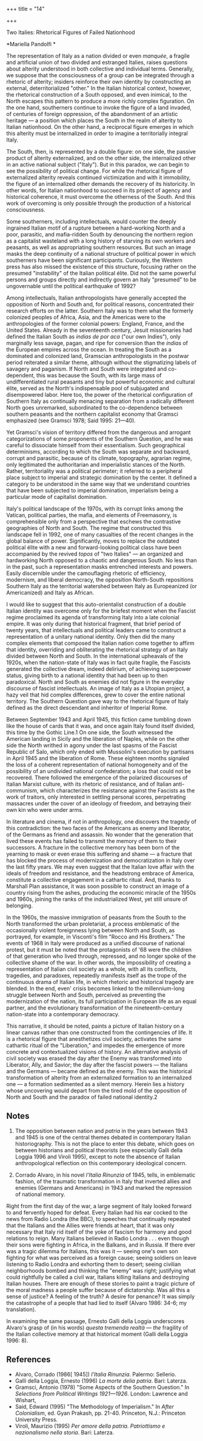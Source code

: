 +++
title = "14"

+++

Two Italies: Rhetorical Figures of Failed Nationhood

*Mariella Pandolfi *

The representation of Italy as a nation divided or even *manquée*, a fragile and artificial union of two divided and estranged Italies, raises questions about alterity understood in both collective and individual terms. Generally, we suppose that the consciousness of a group can be integrated through a rhetoric of alterity; insiders reinforce their own identity by constructing an external, deterritorialized "other." In the Italian historical context, however, the rhetorical construction of a South opposed, and even inimical, to the North escapes this pattern to produce a more richly complex figuration. On the one hand, southerners continue to invoke the figure of a land invaded, of centuries of foreign oppression, of the abandonment of an artistic heritage — a position which places the South in the realm of alterity to Italian nationhood. On the other hand, a reciprocal figure emerges in which this alterity must be internalized in order to imagine a territorially integral Italy. 

The South, then, is represented by a double figure: on one side, the passive product of alterity externalized, and on the other side, the internalized other in an active national subject \("Italy"\). But in this paradox, we can begin to see the possibility of political change. For while the rhetorical figure of externalized alterity reveals continued victimization and with it immobility, the figure of an internalized other demands the recovery of its historicity. In other words, for Italian nationhood to succeed in its project of agency and historical coherence, it must overcome the otherness of the South. And this work of overcoming is only possible through the production of a historical consciousness. 

Some southerners, including intellectuals, would counter the deeply ingrained Italian motif of a rupture between a hard-working North and a poor, parasitic, and mafia-ridden South by denouncing the northern region as a capitalist wasteland with a long history of starving its own workers and peasants, as well as appropriating southern resources. But such an image masks the deep continuity of a national structure of political power in which southerners have been significant participants. Curiously, the Western press has also missed the existence of this structure, focusing rather on the presumed "instability" of the Italian political élite. Did not the same powerful persons and groups directly and indirectly govern an Italy "presumed" to be ungovernable until the political earthquake of 1992? 

Among intellectuals, Italian anthropologists have generally accepted the opposition of North and South and, for political reasons, concentrated their research efforts on the latter. Southern Italy was to them what the formerly colonized peoples of Africa, Asia, and the Americas were to the anthropologies of the former colonial powers: England, France, and the United States. Already in the seventeenth century, Jesuit missionaries had defined the Italian South as *indias de por aca* \("our own Indies"\), only marginally less savage, pagan, and ripe for conversion than the *indias* of the European empires across the ocean. In treating the South as a dominated and colonized land, Gramscian anthropologists in the postwar period reiterated a similar theme, although without the stigmatizing labels of savagery and paganism. If North and South were integrated and co-dependent, this was because the South, with its large mass of undifferentiated rural peasants and tiny but powerful economic and cultural élite, served as the North's indispensable pool of subjugated and disempowered labor. Here too, the power of the rhetorical configuration of Southern Italy as continually menacing separation from a radically different North goes unremarked, subordinated to the co-dependence between southern peasants and the northern capitalist economy that Gramsci emphasized \(see Gramsci 1978; Said 1995: 21—40\). 

Yet Gramsci's vision of territory differed from the dangerous and arrogant categorizations of some proponents of the Southern Question, and he was careful to dissociate himself from their essentialism. Such geographical determinisms, according to which the South was separate and backward, corrupt and parasitic, because of its climate, topography, agrarian regime, only legitimated the authoritarian and imperialistic stances of the North. Rather, territoriality was a political perimeter; it referred to a peripheral place subject to imperial and strategic domination by the center. It defined a category to be understood in the same way that we understand countries that have been subjected to imperial domination, imperialism being a particular mode of capitalist domination. 

Italy's political landscape of the 1970s, with its corrupt links among the Vatican, political parties, the mafia, and elements of Freemasonry, is comprehensible only from a perspective that eschews the contrastive geographies of North and South. The regime that constructed this landscape fell in 1992, one of many casualties of the recent changes in the global balance of power. Significantly, moves to replace the outdated political élite with a new and forward-looking political class have been accompanied by the revived *topos* of "two Italies" — an organized and hardworking North opposed to a chaotic and dangerous South. No less than in the past, such a representation masks entrenched interests and powers. Easily discernible under the camouflaging rhetoric of efficiency, modernism, and liberal democracy, the opposition North-South repositions Southern Italy as the territorial watershed between Italy as Europeanized \(or Americanized\) and Italy as African. 

I would like to suggest that this auto-orientalist construction of a double Italian identity was overcome only for the briefest moment when the Fascist regime proclaimed its agenda of transforming Italy into a late colonial empire. It was only during that historical fragment, that brief period of twenty years, that intellectuals and political leaders came to construct a representation of a unitary national identity. Only then did the many complex elements that composed the Italian nation come together to affirm that identity, overriding and obliterating the rhetorical strategy of an Italy divided between North and South. In the international upheavals of the 1920s, when the nation-state of Italy was in fact quite fragile, the Fascists generated the collective dream, indeed delirium, of achieving superpower status, giving birth to a national identity that had been up to then paradoxical. North and South as enemies did not figure in the everyday discourse of fascist intellectuals. An image of Italy as a Utopian project, a hazy veil that hid complex differences, grew to cover the entire national territory. The Southern Question gave way to the rhetorical figure of Italy defined as the direct descendant and inheritor of Imperial Rome. 

Between September 1943 and April 1945, this fiction came tumbling down like the house of cards that it was, and once again Italy found itself divided, this time by the Gothic Line.1 On one side, the South witnessed the American landing in Sicily and the liberation of Naples, while on the other side the North writhed in agony under the last spasms of the Fascist Republic of Salo, which only ended with Mussolini's execution by partisans in April 1945 and the liberation of Rome. These eighteen months signaled the loss of a coherent representation of national homogeneity and of the possibility of an undivided national confederation; a loss that could not be recovered. There followed the emergence of the polarized discourses of Italian Marxist culture, with its rhetoric of resistance, and of Italian anti-communism, which characterizes the resistance against the Fascists as the work of traitors, only interested in settling personal scores, perpetrating massacres under the cover of an ideology of freedom, and betraying their own kin who were under arms. 

In literature and cinema, if not in anthropology, one discovers the tragedy of this contradiction: the two faces of the Americans as enemy and liberator, of the Germans as friend and assassin. No wonder that the generation that lived these events has failed to transmit the memory of them to their successors. A fracture in the collective memory has been born of the yearning to mask or even erase this suffering and shame — a fracture that has blocked the process of modernization and democratization in Italy over the last fifty years. We may even suggest that the Italian love affair with the ideals of freedom and resistance, and the headstrong embrace of America, constitute a collective engagement in a cathartic ritual. And, thanks to Marshall Plan assistance, it was soon possible to construct an image of a country rising from the ashes, producing the economic miracle of the 1950s and 1960s, joining the ranks of the industrialized West, yet still unsure of belonging. 

In the 1960s, the massive immigration of peasants from the South to the North transformed the urban proletariat, a process emblematic of the occasionally violent foreignness lying between North and South, as portrayed, for example, in Visconti's film "Rocco and His Brothers." The events of 1968 in Italy were produced as a unified discourse of national protest, but it must be noted that the protagonists of '68 were the children of that generation who lived through, repressed, and no longer spoke of the collective shame of the war. In other words, the impossibility of creating a representation of Italian civil society as a whole, with all its conflicts, tragedies, and paradoxes, repeatedly manifests itself as the trope of the continuous drama of Italian life, in which rhetoric and historical tragedy are blended. In the end, even' crisis becomes linked to the millennium-long struggle between North and South, perceived as preventing the modernization of the nation, its full participation in European life as an equal partner, and the evolutionary transformation of the nineteenth-century nation-state into a contemporary democracy. 

This narrative, it should be noted, paints a picture of Italian history on a linear canvas rather than one constructed from the contingencies of life. It is a rhetorical figure that anesthetizes civil society, activates the same cathartic ritual of the "Liberation," and impedes the emergence of more concrete and contextualized visions of history. An alternative analysis of civil society was erased the day after the Enemy was transformed into Liberator, Ally, and Savior; the day after the fascist powers — the Italians and the Germans — became defined as the enemy. This was the historical transformation of alterity from an externalized formation to an internalized one — a formation sedimented as a silent memory. Herein lies a history whose uncovering would depart from the tired mold of the opposition of North and South and the paradox of failed national identity.2 




## Notes

1. The opposition between nation and *patria* in the years between 1943 and 1945 is one of the central themes debated in contemporary Italian historiography. This is not the place to enter this debate, which goes on between historians and political theorists \(see especially Galli della Loggia 1996 and Viroli 1995\), except to note the absence of Italian anthropological reflection on this contemporary ideological concern. 

2. Corrado Alvaro, in his novel *l'Italia Rinunzia* of 1945, tells, in emblematic fashion, of the traumatic transformation in Italy that inverted allies and enemies \(Germans and Americans\) in 1943 and marked the repression of national memory. 

Right from the first day of the war, a large segment of Italy looked forward to and fervently hoped for defeat. Every Italian had his ear cocked to the news from Radio Londra \(the BBC\), to speeches that continually repeated that the Italians and the Allies were friends at heart, that it was only necessary that Italy rid itself of the yoke of fascism for harmony and good relations to reign. Many Italians believed in Radio Londra . . . even though their sons were fighting in Africa, in the Balkans, and in Russia. If there ever was a tragic dilemma for Italians, this was it — seeing one's own son fighting for what was perceived as a foreign cause; seeing soldiers on leave listening to Radio Londra and exhorting them to desert; seeing civilian neighborhoods bombed and thinking the "enemy" was right; justifying what could rightfully be called a civil war, Italians killing Italians and destroying Italian houses. There are enough of these stories to paint a tragic picture of the moral madness a people suffer because of dictatorship. Was all this a sense of justice? A feeling of the truth? A desire for penance? It was simply the catastrophe of a people that had lied to itself \(Alvaro 1986: 34-6; my translation\). 

In examining the same passage, Ernesto Galli della Loggia underscores Alvaro's grasp of \(in his words\) *questa tremenda realtà — the* fragility of the Italian collective memory at that historical moment \(Galli della Loggia 1996: 8\). 




## References

+ Alvaro, Corrado \(1986\[ 1945\]\) *l'Italia Rinunzia*. Palermo: Sellerio. 
+ Galli della Loggia, Ernesto \(1996\) *La morte delia patria*. Bari: Laterza. 
+ Gramsci, Antonio \(1978\) "Some Aspects of the Southern Question." In *Selections from Political Writings 1921—1926*. London: Lawrence and Wishart, 
+ Said, Edward \(1995\) "The Methodology of Imperialism." In *After Colonialism*, ed. Gyan Prakash, pp. 21-40. Princeton, N.J.: Princeton University Press. 
+ Viroli, Maurizio \(1995\) *Per amore della patria. Patriottismo e nazionalismo nella storia*. Bari: Laterza. 